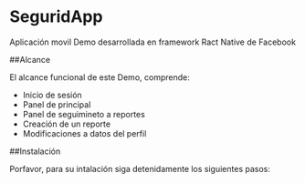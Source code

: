 # SeguridApp

Aplicación movil Demo desarrollada en framework Ract Native de Facebook

##Alcance

El alcance funcional de este Demo, comprende:
- Inicio de sesión
- Panel de principal
- Panel de seguimineto a reportes
- Creación de un reporte
- Modificaciones a datos del perfil


##Instalación

Porfavor, para su intalación siga detenidamente los siguientes pasos:
